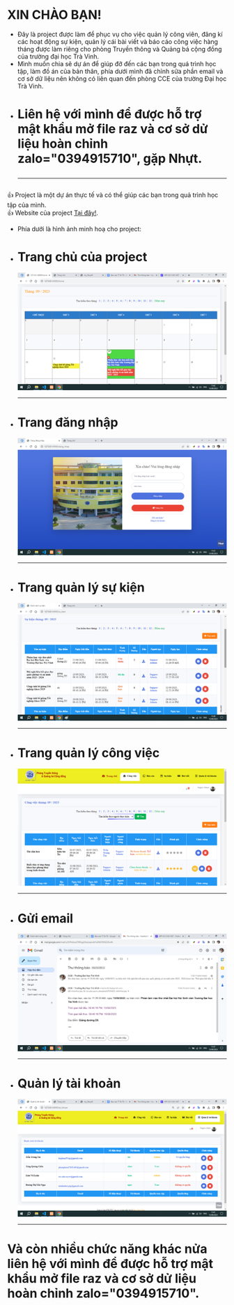 # **XIN CHÀO BẠN!**<br>
  - Đây là project được làm để phục vụ cho việc quản lý công viên, đăng kí các hoạt động sự kiện, quản lý cái bài viết và báo cáo công việc hàng tháng được làm riêng cho phòng Truyền thông và Quảng bá cộng đồng của trường đại học Trà Vinh.<br>
  - Mình muốn chia sẽ dự án để giúp đỡ đến các bạn trong quá trình học tập, làm đồ án của bản thân, phía dưới mình đã chỉnh sửa phần email và cơ sở dữ liệu nên không có liên quan đến phòng CCE của trường Đại học Trà Vinh.
  - # Liên hệ với mình để được hỗ trợ mật khẩu mở file raz và cơ sở dử liệu hoàn chỉnh zalo="0394915710", gặp Nhựt.<hr>
:+1: Project là một dự án thực tế và có thể giúp các bạn trong quả trình học tập của mình.<br>
:+1: Website của project <a href="https://sukientvu.online/event/public/home">Tại đây!</a>.<br>
  - Phía dưới là hình ảnh minh hoạ cho project:
  - # **Trang chủ của project**
    ![feature-image](https://github.com/nhut-py/laravel_phan_mem_cho_tvu/blob/main/img/trang_chu.jpg)<hr>
  - # **Trang đăng nhập**
    ![feature-image](https://github.com/nhut-py/laravel_phan_mem_cho_tvu/blob/main/img/dang_nhap.jpg)<hr>
  - # **Trang quản lý sự kiện**
    ![feature-image](https://github.com/nhut-py/laravel_phan_mem_cho_tvu/blob/main/img/ql_su_kien.jpg)<hr>
  - # **Trang quản lý công việc**
    ![feature-image](https://github.com/nhut-py/laravel_phan_mem_cho_tvu/blob/main/img/ql_cong_viec.jpg)<hr>
  - # **Gửi email**
    ![feature-image](https://github.com/nhut-py/laravel_phan_mem_cho_tvu/blob/main/img/gui_email.jpg)<hr>
  - # **Quản lý tài khoản**
    ![feature-image](https://github.com/nhut-py/laravel_phan_mem_cho_tvu/blob/main/img/tai_khoan.jpg)<hr>
# Và còn nhiều chức năng khác nửa liên hệ với mình để được hỗ trợ mật khẩu mở file raz và cơ sở dử liệu hoàn chỉnh zalo="0394915710".

